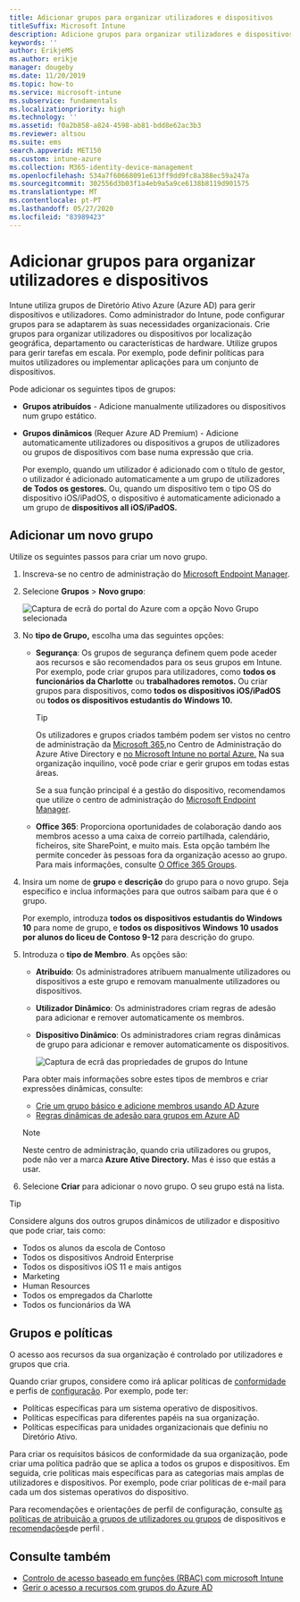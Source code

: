 ```yaml
---
title: Adicionar grupos para organizar utilizadores e dispositivos
titleSuffix: Microsoft Intune
description: Adicione grupos para organizar utilizadores e dispositivos por geografia, departamento ou hardware específico.
keywords: ''
author: ErikjeMS
ms.author: erikje
manager: dougeby
ms.date: 11/20/2019
ms.topic: how-to
ms.service: microsoft-intune
ms.subservice: fundamentals
ms.localizationpriority: high
ms.technology: ''
ms.assetid: f0a2b858-a824-4598-ab81-bdd8e62ac3b3
ms.reviewer: altsou
ms.suite: ems
search.appverid: MET150
ms.custom: intune-azure
ms.collection: M365-identity-device-management
ms.openlocfilehash: 534a7f60668091e613ff9dd9fc8a388ec59a247a
ms.sourcegitcommit: 302556d3b03f1a4eb9a5a9ce6138b8119d901575
ms.translationtype: MT
ms.contentlocale: pt-PT
ms.lasthandoff: 05/27/2020
ms.locfileid: "83989423"
---
```

# <a name="add-groups-to-organize-users-and-devices"></a>Adicionar grupos para organizar utilizadores e dispositivos

Intune utiliza grupos de Diretório Ativo Azure (Azure AD) para gerir dispositivos e utilizadores. Como administrador do Intune, pode configurar grupos para se adaptarem às suas necessidades organizacionais. Crie grupos para organizar utilizadores ou dispositivos por localização geográfica, departamento ou características de hardware. Utilize grupos para gerir tarefas em escala. Por exemplo, pode definir políticas para muitos utilizadores ou implementar aplicações para um conjunto de dispositivos.

Pode adicionar os seguintes tipos de grupos:

- **Grupos atribuídos** - Adicione manualmente utilizadores ou dispositivos num grupo estático. 
- **Grupos dinâmicos** (Requer Azure AD Premium) - Adicione automaticamente utilizadores ou dispositivos a grupos de utilizadores ou grupos de dispositivos com base numa expressão que cria.

  Por exemplo, quando um utilizador é adicionado com o título de gestor, o utilizador é adicionado automaticamente a um grupo de utilizadores **de Todos os gestores.** Ou, quando um dispositivo tem o tipo OS do dispositivo iOS/iPadOS, o dispositivo é automaticamente adicionado a um grupo de **dispositivos all iOS/iPadOS.**

## <a name="add-a-new-group"></a>Adicionar um novo grupo

Utilize os seguintes passos para criar um novo grupo.

1. Inscreva-se no centro de administração do [Microsoft Endpoint Manager](https://go.microsoft.com/fwlink/?linkid=2109431).
2. Selecione **Grupos**  >  **Novo grupo**:

   ![Captura de ecrã do portal do Azure com a opção Novo Grupo selecionada](./media/groups-add/groups-add-new.png)

3. No **tipo de Grupo,** escolha uma das seguintes opções:

    - **Segurança**: Os grupos de segurança definem quem pode aceder aos recursos e são recomendados para os seus grupos em Intune. Por exemplo, pode criar grupos para utilizadores, como **todos os funcionários da Charlotte** ou **trabalhadores remotos.** Ou criar grupos para dispositivos, como **todos os dispositivos iOS/iPadOS** ou **todos os dispositivos estudantis do Windows 10.**

        > [!TIP]
        > Os utilizadores e grupos criados também podem ser vistos no centro de administração da [Microsoft 365,](https://admin.microsoft.com)no Centro de Administração do Azure Ative Directory e [no Microsoft Intune no portal Azure.](https://go.microsoft.com/fwlink/?linkid=2090973) Na sua organização inquilino, você pode criar e gerir grupos em todas estas áreas.
        >
        > Se a sua função principal é a gestão do dispositivo, recomendamos que utilize o centro de administração do [Microsoft Endpoint Manager](https://go.microsoft.com/fwlink/?linkid=2109431).

    - **Office 365**: Proporciona oportunidades de colaboração dando aos membros acesso a uma caixa de correio partilhada, calendário, ficheiros, site SharePoint, e muito mais. Esta opção também lhe permite conceder às pessoas fora da organização acesso ao grupo. Para mais informações, consulte [O Office 365 Groups](https://support.office.com/article/learn-about-office-365-groups-b565caa1-5c40-40ef-9915-60fdb2d97fa2).

4. Insira um nome de **grupo** e **descrição** do grupo para o novo grupo. Seja específico e inclua informações para que outros saibam para que é o grupo.

    Por exemplo, introduza **todos os dispositivos estudantis do Windows 10** para nome de grupo, e **todos os dispositivos Windows 10 usados por alunos do liceu de Contoso 9-12** para descrição do grupo.

5. Introduza o **tipo de Membro**. As opções são:

    - **Atribuído**: Os administradores atribuem manualmente utilizadores ou dispositivos a este grupo e removam manualmente utilizadores ou dispositivos.
    - **Utilizador Dinâmico**: Os administradores criam regras de adesão para adicionar e remover automaticamente os membros.
    - **Dispositivo Dinâmico**: Os administradores criam regras dinâmicas de grupo para adicionar e remover automaticamente os dispositivos.

        ![Captura de ecrã das propriedades de grupos do Intune](./media/groups-add/groups-add-properties.png)

    Para obter mais informações sobre estes tipos de membros e criar expressões dinâmicas, consulte:

    - [Crie um grupo básico e adicione membros usando AD Azure](https://docs.microsoft.com/azure/active-directory/fundamentals/active-directory-groups-create-azure-portal)
    - [Regras dinâmicas de adesão para grupos em Azure AD](https://docs.microsoft.com/azure/active-directory/users-groups-roles/groups-dynamic-membership)

    > [!NOTE]
    > Neste centro de administração, quando cria utilizadores ou grupos, pode não ver a marca **Azure Ative Directory.** Mas é isso que estás a usar.

6. Selecione **Criar** para adicionar o novo grupo. O seu grupo está na lista.

> [!TIP]
> Considere alguns dos outros grupos dinâmicos de utilizador e dispositivo que pode criar, tais como:
>
> - Todos os alunos da escola de Contoso
> - Todos os dispositivos Android Enterprise
> - Todos os dispositivos iOS 11 e mais antigos
> - Marketing
> - Human Resources
> - Todos os empregados da Charlotte
> - Todos os funcionários da WA

## <a name="groups-and-policies"></a>Grupos e políticas

O acesso aos recursos da sua organização é controlado por utilizadores e grupos que cria.

Quando criar grupos, considere como irá aplicar políticas de [conformidade](../protect/device-compliance-get-started.md) e perfis de [configuração](../configuration/device-profiles.md). Por exemplo, pode ter:

- Políticas específicas para um sistema operativo de dispositivos.
- Políticas específicas para diferentes papéis na sua organização.
- Políticas específicas para unidades organizacionais que definiu no Diretório Ativo.

Para criar os requisitos básicos de conformidade da sua organização, pode criar uma política padrão que se aplica a todos os grupos e dispositivos. Em seguida, crie políticas mais específicas para as categorias mais amplas de utilizadores e dispositivos. Por exemplo, pode criar políticas de e-mail para cada um dos sistemas operativos do dispositivo.

Para recomendações e orientações de perfil de configuração, consulte [as políticas de atribuição a grupos de utilizadores ou grupos](../configuration/device-profile-assign.md#user-groups-vs-device-groups) de dispositivos e [recomendações](../configuration/device-profile-create.md#recommendations)de perfil .

## <a name="see-also"></a>Consulte também

- [Controlo de acesso baseado em funções (RBAC) com microsoft Intune](role-based-access-control.md)
- [Gerir o acesso a recursos com grupos do Azure AD](https://docs.microsoft.com/azure/active-directory/active-directory-manage-groups)
